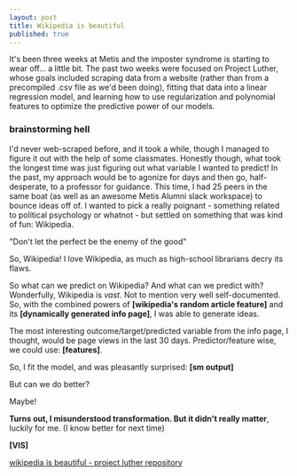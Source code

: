 ```yaml
---
layout: post
title: Wikipedia is beautiful
published: true
---
```

It's been three weeks at Metis and the imposter syndrome is starting to wear off... a little bit. The past two weeks were focused on Project Luther, whose goals included scraping data from a website (rather than from a precompiled .csv file as we'd been doing), fitting that data into a linear regression model, and learning how to use regularization and polynomial features to optimize the predictive power of our models.  


### brainstorming hell
I'd never web-scraped before, and it took a while, though I managed to figure it out with the help of some classmates. Honestly though, what took the longest time was just figuring out what variable I wanted to predict! In the past, my approach would be to agonize for days and then go, half-desperate, to a professor for guidance. This time, I had 25 peers in the same boat (as well as an awesome Metis Alumni slack workspace) to bounce ideas off of. I wanted to pick a really poignant - something related to political psychology or whatnot - but settled on something that was kind of fun: Wikipedia.

"Don't let the perfect be the enemy of the good"

So, Wikipedia! I love Wikipedia, as much as high-school librarians decry its flaws.  

So what can we predict on Wikipedia? And what can we predict with? Wonderfully, Wikipedia is _vast_. Not to mention very well self-documented. So, with the combined powers of __[wikipedia's random article feature]__ and its __[dynamically generated info page]__, I was able to generate ideas.  

The most interesting outcome/target/predicted variable from the info page, I thought, would be page views in the last 30 days. Predictor/feature wise, we could use: __[features]__.

So, I fit the model, and was pleasantly surprised:
__[sm output]__

But can we do better?

Maybe!

__Turns out, I misunderstood transformation. But it didn't really matter__, luckily for me. (I know better for next time)


__[VIS]__

[wikipedia is beautiful - project luther repository](https://github.com/jonkislin/wikipedia_is_beautiful)
